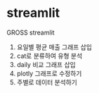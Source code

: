 # streamlit
GROSS streamlit

1. 요일별 평균 매출 그래프 삽입
2. cat로 분류하여 유형 분석
3. daily 비교 그래프 삽입
4. plotly 그래프로 수정하기
5. 주별로 데이터 분석하기
